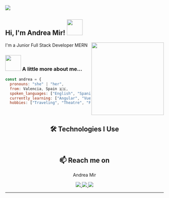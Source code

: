 <img src="https://media.giphy.com/media/v1.Y2lkPTc5MGI3NjExOHh2cXR3YmxpaTB5MGU0ZWY4MTgxMDJ0MnF1YXd6MHpxcnhjcjN2cyZlcD12MV9pbnRlcm5hbF9naWZfYnlfaWQmY3Q9Zw/NXkABnQDzI4SiY8GZC/giphy.gif">

<br>

<h2> Hi, I'm Andrea Mir! <img src="https://media.giphy.com/media/v1.Y2lkPTc5MGI3NjExemFmeXA1a3hhMGx1d3d3bGVnNndqaWs4YWEzZ3Nld3FweGZjamhlZiZlcD12MV9pbnRlcm5hbF9naWZfYnlfaWQmY3Q9Zw/Dg4TxjYikCpiGd7tYs/giphy.gif" width="50"></h2>
<img align='right' src="https://static-01.cinema8.com/gallery/50/81871b09-6568-4b6e-8fe9-991aaee55abe/woman_working.gif?1626020200352" width="230">
<p> I'm a Junior Full Stack Developer MERN
</em></p>

### <img src="https://media.giphy.com/media/VgCDAzcKvsR6OM0uWg/giphy.gif" width="50"> A little more about me...  

```javascript
const andrea = {
  pronouns: "she" | "her",
  from: Valencia, Spain 🇪🇸,
  spoken_languages: ["English", "Spanish"],
  currently_learning: ["Angular", "Vue"],
  hobbies: ["Traveling", "Theatre", "Food", "Movies/Series"]}
```

<br>

<h2 align="center"> 🛠 Technologies I Use</h2>

<div align="center">
</div>

<br>

<h2  align="center">📫 Reach me on</h2>
<div>
        <p align="center">Andrea Mir</p>
        <p align="center">
        <a href="mailto:amirolba@gmail.com">
            <img src="https://img.shields.io/badge/Gmail-D14836?style=for-the-badge&logo=gmail&logoColor=white"  target="_blank">
        </a>
        <a href="https://www.linkedin.com/in/andreamirolba"  target="_blank">
            <img src="https://img.shields.io/badge/-LinkedIn-%230077B5?style=for-the-badge&logo=linkedin&logoColor=white"  target="_blank">
        </a>
        <a href="https://github.com/andreamir/">
            <img src="https://img.shields.io/badge/GitHub-100000?style=for-the-badge&logo=github&logoColor=white">
        </a>
    </div>

---
